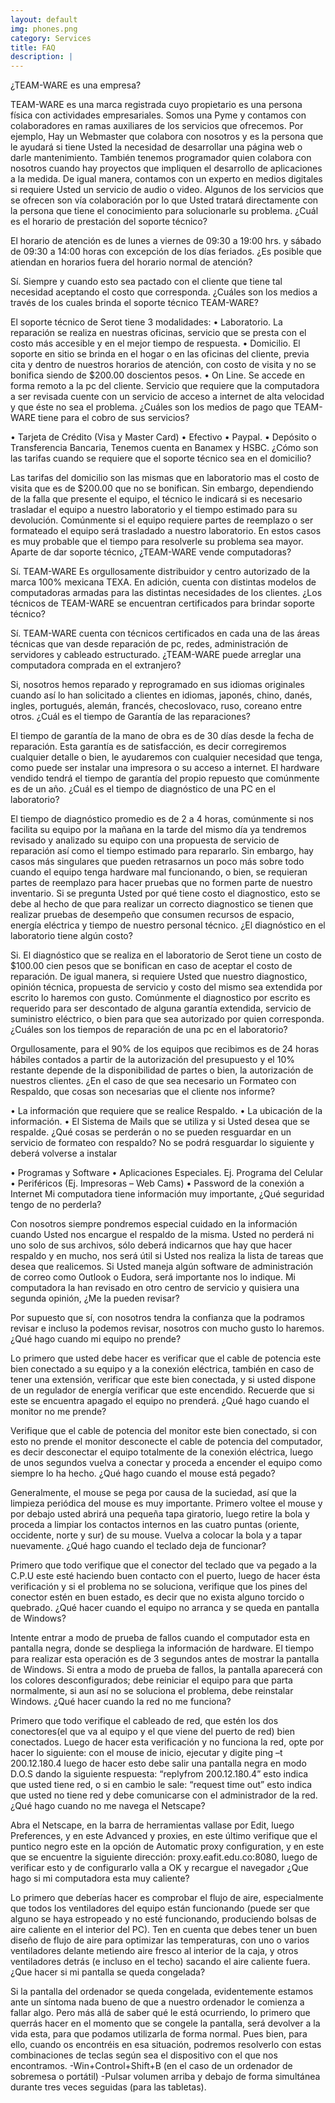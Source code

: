 ```yaml
---
layout: default
img: phones.png
category: Services
title: FAQ
description: |
---
```

¿TEAM-WARE es una empresa?

TEAM-WARE es una marca registrada cuyo propietario es una persona física con actividades empresariales. Somos una Pyme y contamos con colaboradores en ramas auxiliares de los servicios que ofrecemos. Por ejemplo, Hay un Webmaster que colabora con nosotros y es la persona que le ayudará si tiene Usted la necesidad de desarrollar una página web o darle mantenimiento. También tenemos programador quien colabora con nosotros cuando hay proyectos que impliquen el desarrollo de aplicaciones a la medida. De igual manera, contamos con un experto en medios digitales si requiere Usted un servicio de audio o video. Algunos de los servicios que se ofrecen son vía colaboración por lo que Usted tratará directamente con la persona que tiene el conocimiento para solucionarle su problema.
¿Cuál es el horario de prestación del soporte técnico?

El horario de atención es de lunes a viernes de 09:30 a 19:00 hrs. y sábado de 09:30 a 14:00 horas con excepción de los días feriados.
¿Es posible que atiendan en horarios fuera del horario normal de atención?

Sí. Siempre y cuando esto sea pactado con el cliente que tiene tal necesidad aceptando el costo que corresponda.
¿Cuáles son los medios a través de los cuales brinda el soporte técnico TEAM-WARE?

El soporte técnico de Serot tiene 3 modalidades: • Laboratorio. La reparación se realiza en nuestras oficinas, servicio que se presta con el costo más accesible y en el mejor tiempo de respuesta. • Domicilio. El soporte en sitio se brinda en el hogar o en las oficinas del cliente, previa cita y dentro de nuestros horarios de atención, con costo de visita y no se bonifica siendo de $200.00 doscientos pesos. • On Line. Se accede en forma remoto a la pc del cliente. Servicio que requiere que la computadora a ser revisada cuente con un servicio de acceso a internet de alta velocidad y que éste no sea el problema.
¿Cuáles son los medios de pago que TEAM-WARE tiene para el cobro de sus servicios?

• Tarjeta de Crédito (Visa y Master Card) • Efectivo • Paypal. • Depósito o Transferencia Bancaria, Tenemos cuenta en Banamex y HSBC.
¿Cómo son las tarifas cuando se requiere que el soporte técnico sea en el domicilio?

Las tarifas del domicilio son las mismas que en laboratorio mas el costo de visita que es de $200.00 que no se bonifican. Sin embargo, dependiendo de la falla que presente el equipo, el técnico le indicará si es necesario trasladar el equipo a nuestro laboratorio y el tiempo estimado para su devolución. Comúnmente si el equipo requiere partes de reemplazo o ser formateado el equipo será trasladado a nuestro laboratorio. En estos casos es muy probable que el tiempo para resolverle su problema sea mayor.
Aparte de dar soporte técnico, ¿TEAM-WARE vende computadoras?

Sí. TEAM-WARE Es orgullosamente distribuidor y centro autorizado de la marca 100% mexicana TEXA. En adición, cuenta con distintas modelos de computadoras armadas para las distintas necesidades de los clientes.
¿Los técnicos de TEAM-WARE se encuentran certificados para brindar soporte técnico?

Sí. TEAM-WARE cuenta con técnicos certificados en cada una de las áreas técnicas que van desde reparación de pc, redes, administración de servidores y cableado estructurado.
¿TEAM-WARE puede arreglar una computadora comprada en el extranjero?

Si, nosotros hemos reparado y reprogramado en sus idiomas originales cuando así lo han solicitado a clientes en idiomas, japonés, chino, danés, ingles, portugués, alemán, francés, checoslovaco, ruso, coreano entre otros.
¿Cuál es el tiempo de Garantía de las reparaciones?

El tiempo de garantía de la mano de obra es de 30 días desde la fecha de reparación. Esta garantía es de satisfacción, es decir corregiremos cualquier detalle o bien, le ayudaremos con cualquier necesidad que tenga, como puede ser instalar una impresora o su acceso a internet. El hardware vendido tendrá el tiempo de garantía del propio repuesto que comúnmente es de un año.
¿Cuál es el tiempo de diagnóstico de una PC en el laboratorio?

El tiempo de diagnóstico promedio es de 2 a 4 horas, comúnmente si nos facilita su equipo por la mañana en la tarde del mismo día ya tendremos revisado y analizado su equipo con una propuesta de servicio de reparación así como el tiempo estimado para repararlo. Sin embargo, hay casos más singulares que pueden retrasarnos un poco más sobre todo cuando el equipo tenga hardware mal funcionando, o bien, se requieran partes de reemplazo para hacer pruebas que no formen parte de nuestro inventario. Si se pregunta Usted por qué tiene costo el diagnostico, esto se debe al hecho de que para realizar un correcto diagnostico se tienen que realizar pruebas de desempeño que consumen recursos de espacio, energía eléctrica y tiempo de nuestro personal técnico.
¿El diagnóstico en el laboratorio tiene algún costo?

Si. El diagnóstico que se realiza en el laboratorio de Serot tiene un costo de $100.00 cien pesos que se bonifican en caso de aceptar el costo de reparación. De igual manera, si requiere Usted que nuestro diagnostico, opinión técnica, propuesta de servicio y costo del mismo sea extendida por escrito lo haremos con gusto. Comúnmente el diagnostico por escrito es requerido para ser descontado de alguna garantía extendida, servicio de suministro eléctrico, o bien para que sea autorizado por quien corresponda.
¿Cuáles son los tiempos de reparación de una pc en el laboratorio?

Orgullosamente, para el 90% de los equipos que recibimos es de 24 horas hábiles contados a partir de la autorización del presupuesto y el 10% restante depende de la disponibilidad de partes o bien, la autorización de nuestros clientes.
¿En el caso de que sea necesario un Formateo con Respaldo, que cosas son necesarias que el cliente nos informe?

• La información que requiere que se realice Respaldo. • La ubicación de la información. • El Sistema de Mails que se utiliza y si Usted desea que se respalde.
¿Qué cosas se perderán o no se pueden resguardar en un servicio de formateo con respaldo? No se podrá resguardar lo siguiente y deberá volverse a instalar

• Programas y Software • Aplicaciones Especiales. Ej. Programa del Celular • Periféricos (Ej. Impresoras – Web Cams) • Password de la conexión a Internet
Mi computadora tiene información muy importante, ¿Qué seguridad tengo de no perderla?

Con nosotros siempre pondremos especial cuidado en la información cuando Usted nos encargue el respaldo de la misma. Usted no perderá ni uno solo de sus archivos, sólo deberá indicarnos que hay que hacer respaldo y en mucho, nos será útil si Usted nos realiza la lista de tareas que desea que realicemos. Si Usted maneja algún software de administración de correo como Outlook o Eudora, será importante nos lo indique.
Mi computadora la han revisado en otro centro de servicio y quisiera una segunda opinión, ¿Me la pueden revisar?

Por supuesto que sí, con nosotros tendra la confianza que la podramos revisar e incluso la podemos revisar, nosotros con mucho gusto lo haremos.
¿Qué hago cuando mi equipo no prende?

Lo primero que usted debe hacer es verificar que el cable de potencia este bien conectado a su equipo y a la conexión eléctrica, también en caso de tener una extensión, verificar que este bien conectada, y si usted dispone de un regulador de energía verificar que este encendido. Recuerde que si este se encuentra apagado el equipo no prenderá.
¿Qué hago cuando el monitor no me prende?

Verifique que el cable de potencia del monitor este bien conectado, si con esto no prende el monitor desconecte el cable de potencia del computador, es decir desconectar el equipo totalmente de la conexión eléctrica, luego de unos segundos vuelva a conectar y proceda a encender el equipo como siempre lo ha hecho.
¿Qué hago cuando el mouse está pegado?

Generalmente, el mouse se pega por causa de la suciedad, así que la limpieza periódica del mouse es muy importante. Primero voltee el mouse y por debajo usted abrirá una pequeña tapa giratorio, luego retire la bola y proceda a limpiar los contactos internos en las cuatro puntas (oriente, occidente, norte y sur) de su mouse. Vuelva a colocar la bola y a tapar nuevamente.
¿Qué hago cuando el teclado deja de funcionar?

Primero que todo verifique que el conector del teclado que va pegado a la C.P.U este esté haciendo buen contacto con el puerto, luego de hacer ésta verificación y si el problema no se soluciona, verifique que los pines del conector estén en buen estado, es decir que no exista alguno torcido o quebrado.
¿Qué hacer cuando el equipo no arranca y se queda en pantalla de Windows?

Intente entrar a modo de prueba de fallos cuando el computador esta en pantalla negra, donde se despliega la información de hardware. El tiempo para realizar esta operación es de 3 segundos antes de mostrar la pantalla de Windows. Si entra a modo de prueba de fallos, la pantalla aparecerá con los colores desconfigurados; debe reiniciar el equipo para que parta normalmente, si aun así no se soluciona el problema, debe reinstalar Windows.
¿Qué hacer cuando la red no me funciona?

Primero que todo verifique el cableado de red, que estén los dos conectores(el que va al equipo y el que viene del puerto de red) bien conectados. Luego de hacer esta verificación y no funciona la red, opte por hacer lo siguiente: con el mouse de inicio, ejecutar y digite ping –t 200.12.180.4 luego de hacer esto debe salir una pantalla negra en modo D.O.S dando la siguiente respuesta: “replyfrom 200.12.180.4” esto indica que usted tiene red, o si en cambio le sale: “request time out” esto indica que usted no tiene red y debe comunicarse con el administrador de la red.
¿Qué hago cuando no me navega el Netscape?

Abra el Netscape, en la barra de herramientas vallase por Edit, luego Preferences, y en este Advanced y proxies, en este último verifique que el puntico negro este en la opción de Automatic proxy configuration, y en este que se encuentre la siguiente dirección: proxy.eafit.edu.co:8080, luego de verificar esto y de configurarlo valla a OK y recargue el navegador
¿Que hago si mi computadora esta muy caliente?

Lo primero que deberías hacer es comprobar el flujo de aire, especialmente que todos los ventiladores del equipo están funcionando (puede ser que alguno se haya estropeado y no esté funcionando, produciendo bolsas de aire caliente en el interior del PC). Ten en cuenta que debes tener un buen diseño de flujo de aire para optimizar las temperaturas, con uno o varios ventiladores delante metiendo aire fresco al interior de la caja, y otros ventiladores detrás (e incluso en el techo) sacando el aire caliente fuera.
¿Que hacer si mi pantalla se queda congelada?

Si la pantalla del ordenador se queda congelada, evidentemente estamos ante un síntoma nada bueno de que a nuestro ordenador le comienza a fallar algo. Pero más allá de saber qué le está ocurriendo, lo primero que querrás hacer en el momento que se congele la pantalla, será devolver a la vida esta, para que podamos utilizarla de forma normal. Pues bien, para ello, cuando os encontréis en esa situación, podremos resolverlo con estas combinaciones de teclas según sea el dispositivo con el que nos encontramos.
-Win+Control+Shift+B (en el caso de un ordenador de sobremesa o portátil) -Pulsar volumen arriba y debajo de forma simultánea durante tres veces seguidas (para las tabletas).
